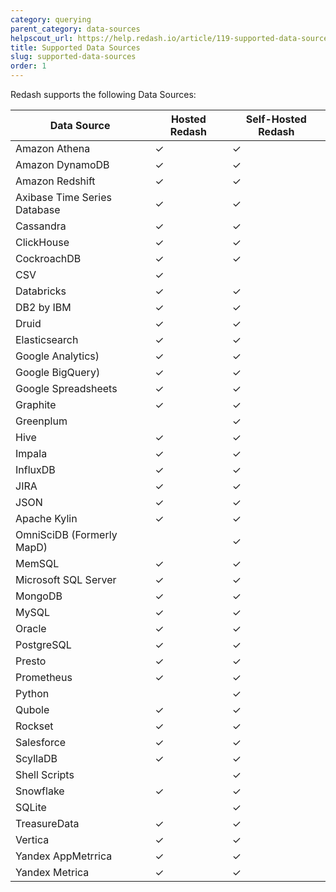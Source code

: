 ```yaml
---
category: querying
parent_category: data-sources
helpscout_url: https://help.redash.io/article/119-supported-data-sources
title: Supported Data Sources
slug: supported-data-sources
order: 1
---
```


Redash supports the following Data Sources:

|Data Source|Hosted Redash|Self-Hosted Redash|
|-----------|-------------|------------------|
| Amazon Athena                | ✓    | ✓    |
| Amazon DynamoDB              | ✓    | ✓    |
| Amazon Redshift              | ✓    | ✓    |
| Axibase Time Series Database | ✓    | ✓    |
| Cassandra                    | ✓    | ✓    |
| ClickHouse                   | ✓    | ✓    |
| CockroachDB                  | ✓    | ✓    |
| CSV                          | ✓    |      |
| Databricks                   | ✓    | ✓    |
| DB2 by IBM                   | ✓    | ✓    |
| Druid                        | ✓    | ✓    |
| Elasticsearch                | ✓    | ✓    |
| Google Analytics)            | ✓    | ✓    |
| Google BigQuery)             | ✓    | ✓    |
| Google Spreadsheets          | ✓    | ✓    |
| Graphite                     | ✓    | ✓    |
| Greenplum                    |      | ✓    |
| Hive                         | ✓    | ✓    |
| Impala                       | ✓    | ✓    |
| InfluxDB                     | ✓    | ✓    |
| JIRA                         | ✓    | ✓    |
| JSON                         | ✓    | ✓    |
| Apache Kylin                 | ✓    | ✓    |
| OmniSciDB (Formerly MapD)    |      | ✓    |
| MemSQL                       | ✓    | ✓    |
| Microsoft SQL Server         | ✓    | ✓    |
| MongoDB                      | ✓    | ✓    |
| MySQL                        | ✓    | ✓    |
| Oracle                       | ✓    | ✓    |
| PostgreSQL                   | ✓    | ✓    |
| Presto                       | ✓    | ✓    |
| Prometheus                   | ✓    | ✓    |
| Python                       |      | ✓    |
| Qubole                       | ✓    | ✓    |
| Rockset                      | ✓    | ✓    |
| Salesforce                   | ✓    | ✓    |
| ScyllaDB                     | ✓    | ✓    |
| Shell Scripts                |      | ✓    |
| Snowflake                    | ✓    | ✓    |
| SQLite                       |      | ✓    |
| TreasureData                 | ✓    | ✓    |
| Vertica                      | ✓    | ✓    |
| Yandex AppMetrrica           | ✓    | ✓    |
| Yandex Metrica               | ✓    | ✓    |
